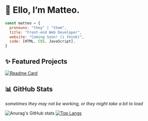 # 👋  Ello, I’m Matteo.

```javascript
const matteo = {
  pronouns: "they" | "them",
  title: "Front-end Web Developer",
  website: "Coming Soon! (i think)",
  code: [HTML, CSS, JavaScript],
}
```

## ✨ Featured Projects

[![Readme Card](https://github-readme-stats-rainnfx.vercel.app/api/pin/?username=rainnfx&theme=nightowl&repo=rainnfx.me)](https://github.com/rainnfx/rainnfx.me-v3)

## 📊 GitHub Stats

*sometimes they may not be working, or they might take a bit to load*

![Anurag's GitHub stats](https://github-readme-stats-rainnfx.vercel.app/api?username=rainnfx&show_icons=true&theme=nightowl)
[![Top Langs](https://github-readme-stats-rainnfx.vercel.app/api/top-langs/?username=rainnfx&theme=nightowl&layout=compact)](https://github.com/rainnfx/github-readme-stats)

<!---
rainnfx/rainnfx is a ✨ special ✨ repository because its `README.md` (this file) appears on your GitHub profile.
You can click the Preview link to take a look at your changes.
--->
